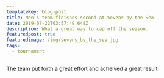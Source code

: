 ```yaml
---
templateKey: blog-post
title: Men's team finishes second at Sevens by the Sea
date: 2019-07-22T03:57:49.648Z
description: What a great way to cap off the season.
featuredpost: true
featuredimage: /img/sevens_by_the_sea.jpg
tags:
  - tournament
---
```

The team put forth a great effort and acheived a great result
